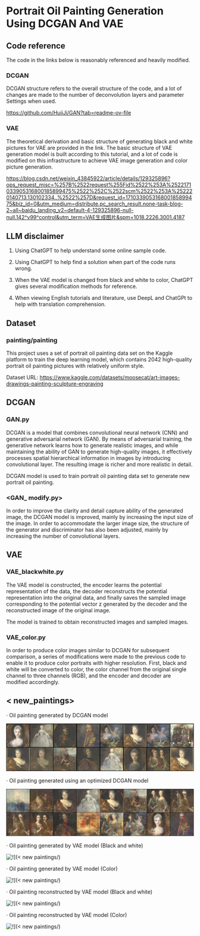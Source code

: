 # Portrait Oil Painting Generation Using DCGAN And VAE

## Code reference

The code in the links below is reasonably referenced and heavily modified.

### DCGAN

DCGAN structure refers to the overall structure of the code, and a lot of changes are made to the number of deconvolution layers and parameter Settings when used.

https://github.com/HuiiJi/GAN?tab=readme-ov-file 

### VAE

The theoretical derivation and basic structure of generating black and white pictures for VAE are provided in the link. The basic structure of VAE generation model is built according to this tutorial, and a lot of code is modified on this infrastructure to achieve VAE image generation and color picture generation.

https://blog.csdn.net/weixin_43845922/article/details/129325896?ops_request_misc=%257B%2522request%255Fid%2522%253A%2522171033905316800185899475%2522%252C%2522scm%2522%253A%252220140713.130102334..%2522%257D&request_id=171033905316800185899475&biz_id=0&utm_medium=distribute.pc_search_result.none-task-blog-2~all~baidu_landing_v2~default-4-129325896-null-null.142^v99^control&utm_term=VAE生成图片&spm=1018.2226.3001.4187

##  LLM disclaimer

1. Using ChatGPT to help understand some online sample code.

2. Using ChatGPT to help find a solution when part of the code runs wrong.
   
3. When the VAE model is changed from black and white to color, ChatGPT gives several modification methods for reference.

4. When viewing English tutorials and literature, use DeepL and ChatGPt to help with translation comprehension.

## Dataset

### painting/painting

This project uses a set of portrait oil painting data set on the Kaggle platform to train the deep learning model, which contains 2042 high-quality portrait oil painting pictures with relatively uniform style.

Dataset URL: https://www.kaggle.com/datasets/moosecat/art-images-drawings-painting-sculpture-engraving

## DCGAN

### GAN.py

DCGAN is a model that combines convolutional neural network (CNN) and generative adversarial network (GAN). By means of adversarial training, the generative network learns how to generate realistic images, and while maintaining the ability of GAN to generate high-quality images, it effectively processes spatial hierarchical information in images by introducing convolutional layer. The resulting image is richer and more realistic in detail.

DCGAN model is used to train portrait oil painting data set to generate new portrait oil painting.

### <GAN_ modify.py>

In order to improve the clarity and detail capture ability of the generated image, the DCGAN model is improved, mainly by increasing the input size of the image. In order to accommodate the larger image size, the structure of the generator and discriminator has also been adjusted, mainly by increasing the number of convolutional layers.

## VAE

### VAE_blackwhite.py

The VAE model is constructed, the encoder learns the potential representation of the data, the decoder reconstructs the potential representation into the original data, and finally saves the sampled image corresponding to the potential vector z generated by the decoder and the reconstructed image of the original image.

The model is trained to obtain reconstructed images and sampled images.

### VAE_color.py

In order to produce color images similar to DCGAN for subsequent comparison, a series of modifications were made to the previous code to enable it to produce color portraits with higher resolution. First, black and white will be converted to color, the color channel from the original single channel to three channels (RGB), and the encoder and decoder are modified accordingly.

## < new_paintings>

· Oil painting generated by DCGAN model

![Alt text](< new_paintings/DCGAN.png>)

· Oil painting generated using an optimized DCGAN model 

![Alt text](< new_paintings/DCGAN_modified.png>)

· Oil painting generated by VAE model (Black and white)

![!\](< new paintings/)](< new paintings/VAE_sampled.png>)

· Oil painting generated by VAE model (Color)

![!\](< new paintings/)](< new paintings/VAE_sampled_color.png>)

· Oil painting reconstructed by VAE model (Black and white)

![!\](< new paintings/)](< new paintings/VAE_reconst.png>)

· Oil painting reconstructed by VAE model (Color)

![!\](< new paintings/)](< new paintings/VAE_reconst_color.png>)
